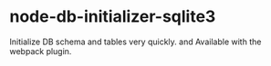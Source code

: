 # node-db-initializer-sqlite3
Initialize DB schema and tables very quickly. and Available with the webpack plugin.
